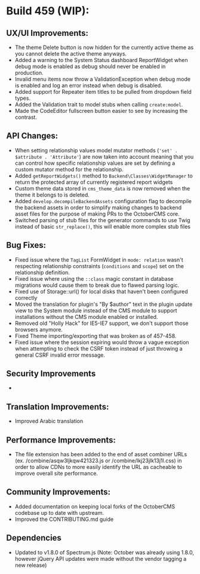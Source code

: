 # Build 459 (WIP):

## UX/UI Improvements:
- The theme Delete button is now hidden for the currently active theme as you cannot delete the active theme anyways.
- Added a warning to the System Status dashboard ReportWidget when debug mode is enabled as debug should never be enabled in production.
- Invalid menu items now throw a ValidationException when debug mode is enabled and log an error instead when debug is disabled.
- Added support for Repeater item titles to be pulled from dropdown field types.
- Added the Validation trait to model stubs when calling `create:model`.
- Made the CodeEditor fullscreen button easier to see by increasing the contrast.

## API Changes:
- When setting relationship values model mutator methods (`'set' . $attribute . 'Attribute'`) are now taken into account meaning that you can control how specific relationship values are set by defining a custom mutator method for the relationship.
- Added `getReportWidgets()` method to `Backend\Classes\WidgetManager` to return the protected array of currently registered report widgets
- Custom theme data stored in `cms_theme_data` is now removed when the theme it belongs to is deleted.
- Added `develop.decompileBackendAssets` configuration flag to decompile the backend assets in order to simplify making changes to backend asset files for the purpose of making PRs to the OctoberCMS core.
- Switched parsing of stub files for the generator commands to use Twig instead of basic `str_replace()`, this will enable more complex stub files

## Bug Fixes:
- Fixed issue where the `TagList` FormWidget in `mode: relation` wasn't respecting relationship constraints (`conditions` and `scope`) set on the relationship definition.
- Fixed issue where using the `::class` magic constant in database migrations would cause them to break due to flawed parsing logic.
- Fixed use of Storage::url() for local disks that haven't been configured correctly
- Moved the translation for plugin's "By $author" text in the plugin update view to the System module instead of the CMS module to support installations without the CMS module enabled or installed.
- Removed old "Holly Hack" for IE5-IE7 support, we don't support those browsers anymore.
- Fixed Theme importing/exporting that was broken as of 457-458.
- Fixed issue where the session expiring would throw a vague exception when attempting to check the CSRF token instead of just throwing a general CSRF invalid error message.

## Security Improvements
-

## Translation Improvements:
- Improved Arabic translation

## Performance Improvements:
- The file extension has been added to the end of asset combiner URLs (ex. /combine/asqw3ljkqw421323.js or /combine/lkj23jlk13j1l.css) in order to allow CDNs to more easily identify the URL as cacheable to improve overall site performance.

## Community Improvements:
- Added documentation on keeping local forks of the OctoberCMS codebase up to date with upstream.
- Improved the CONTRIBUTING.md guide

## Dependencies
- Updated to v1.8.0 of Spectrum.js (Note: October was already using 1.8.0, however jQuery API updates were made without the vendor tagging a new release)